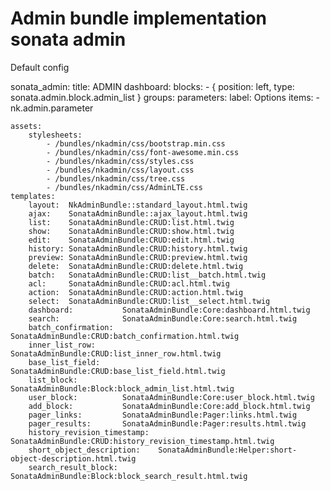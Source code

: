 Admin bundle implementation sonata admin
========================

Default config

sonata_admin:
    title: ADMIN
    dashboard:
        blocks:
            - { position: left, type: sonata.admin.block.admin_list }
        groups:
            parameters:
                label: Options
                items:
                    - nk.admin.parameter

    assets:
        stylesheets:
            - /bundles/nkadmin/css/bootstrap.min.css
            - /bundles/nkadmin/css/font-awesome.min.css
            - /bundles/nkadmin/css/styles.css
            - /bundles/nkadmin/css/layout.css
            - /bundles/nkadmin/css/tree.css
            - /bundles/nkadmin/css/AdminLTE.css
    templates:
        layout:  NkAdminBundle::standard_layout.html.twig
        ajax:    SonataAdminBundle::ajax_layout.html.twig
        list:    SonataAdminBundle:CRUD:list.html.twig
        show:    SonataAdminBundle:CRUD:show.html.twig
        edit:    SonataAdminBundle:CRUD:edit.html.twig
        history: SonataAdminBundle:CRUD:history.html.twig
        preview: SonataAdminBundle:CRUD:preview.html.twig
        delete:  SonataAdminBundle:CRUD:delete.html.twig
        batch:   SonataAdminBundle:CRUD:list__batch.html.twig
        acl:     SonataAdminBundle:CRUD:acl.html.twig
        action:  SonataAdminBundle:CRUD:action.html.twig
        select:  SonataAdminBundle:CRUD:list__select.html.twig
        dashboard:           SonataAdminBundle:Core:dashboard.html.twig
        search:              SonataAdminBundle:Core:search.html.twig
        batch_confirmation:  SonataAdminBundle:CRUD:batch_confirmation.html.twig
        inner_list_row:      SonataAdminBundle:CRUD:list_inner_row.html.twig
        base_list_field:     SonataAdminBundle:CRUD:base_list_field.html.twig
        list_block:          SonataAdminBundle:Block:block_admin_list.html.twig
        user_block:          SonataAdminBundle:Core:user_block.html.twig
        add_block:           SonataAdminBundle:Core:add_block.html.twig
        pager_links:         SonataAdminBundle:Pager:links.html.twig
        pager_results:       SonataAdminBundle:Pager:results.html.twig
        history_revision_timestamp:  SonataAdminBundle:CRUD:history_revision_timestamp.html.twig
        short_object_description:    SonataAdminBundle:Helper:short-object-description.html.twig
        search_result_block: SonataAdminBundle:Block:block_search_result.html.twig